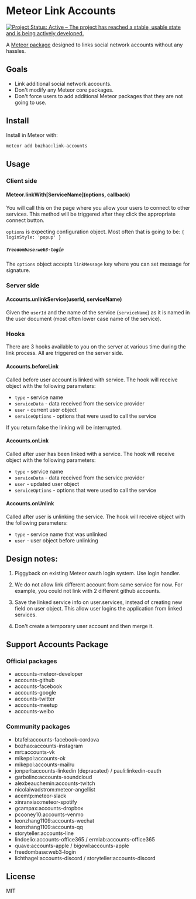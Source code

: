 # Meteor Link Accounts

[![Project Status: Active – The project has reached a stable, usable state and is being actively developed.](https://www.repostatus.org/badges/latest/active.svg)](https://www.repostatus.org/#active)

A [Meteor package](https://atmospherejs.com/bozhao/link-accounts) designed to links social network accounts without any hassles.

## Goals
* Link additional social network accounts.
* Don't modify any Meteor core packages.
* Don't force users to add additional Meteor packages that they are not going to use.

## Install
Install in Meteor with:

```bash
meteor add bozhao:link-accounts
```

## Usage
### Client side
#### Meteor.linkWith[ServiceName](options, callback)
You will call this on the page where you allow your users to connect to other services. This method will be triggered after they click the appropriate connect button.

`options` is expecting configuration object. Most often that is going to be: `{ loginStyle: 'popup' }`

##### `freedombase:web3-login`
The `options` object accepts `linkMessage` key where you can set message for signature.

### Server side
#### Accounts.unlinkService(userId, serviceName)
Given the `userId` and the name of the service (`serviceName`) as it is named in the user document (most often lower case name of the service).

### Hooks
There are 3 hooks available to you on the server at various time during the link process. All are triggered on the server side.
#### Accounts.beforeLink
Called before user account is linked with service. The hook will receive object with the following parameters:
* `type` - service name
* `serviceData` - data received from the service provider
* `user` - current user object
* `serviceOptions` - options that were used to call the service

If you return false the linking will be interrupted. 

#### Accounts.onLink
Called after user has been linked with a service. The hook will receive object with the following parameters:
* `type` - service name
* `serviceData` - data received from the service provider
* `user` - updated user object
* `serviceOptions` - options that were used to call the service

#### Accounts.onUnlink
Called after user is unlinking the service. The hook will receive object with the following parameters:
* `type` - service name that was unlinked
* `user` - user object before unlinking

## Design notes:
1. Piggyback on existing Meteor oauth login system. Use login handler.

2. We do not allow link different account from same service for now. For example, you
   could not link with 2 different github accounts.

3. Save the linked service info on user.services, instead of creating new field
   on user object.  This allow user logins the application from linked services.

4. Don't create a temporary user account and then merge it.

## Support Accounts Package

### Official packages
* accounts-meteor-developer
* accounts-github
* accounts-facebook
* accounts-google
* accounts-twitter
* accounts-meetup
* accounts-weibo

### Community packages
* btafel:accounts-facebook-cordova
* bozhao:accounts-instagram
* mrt:accounts-vk
* mikepol:accounts-ok
* mikepol:accounts-mailru
* jonperl:accounts-linkedin (depracated) / pauli:linkedin-oauth
* garbolino:accounts-soundcloud
* alexbeauchemin:accounts-twitch
* nicolaiwadstrom:meteor-angellist
* acemtp:meteor-slack
* xinranxiao:meteor-spotify
* gcampax:accounts-dropbox
* pcooney10:accounts-venmo
* leonzhang1109:accounts-wechat
* leonzhang1109:accounts-qq
* storyteller:accounts-line
* lindoelio:accounts-office365 / ermlab:accounts-office365
* quave:accounts-apple / bigowl:accounts-apple
* freedombase:web3-login
* lichthagel:accounts-discord / storyteller:accounts-discord

## License
MIT
